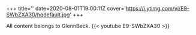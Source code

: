 +++
title=''
date=2020-08-01T19:00:11Z
cover='https://i.ytimg.com/vi/E9-SWbZXA30/hqdefault.jpg'
+++

All content belongs to GlennBeck.
{{< youtube E9-SWbZXA30 >}}
